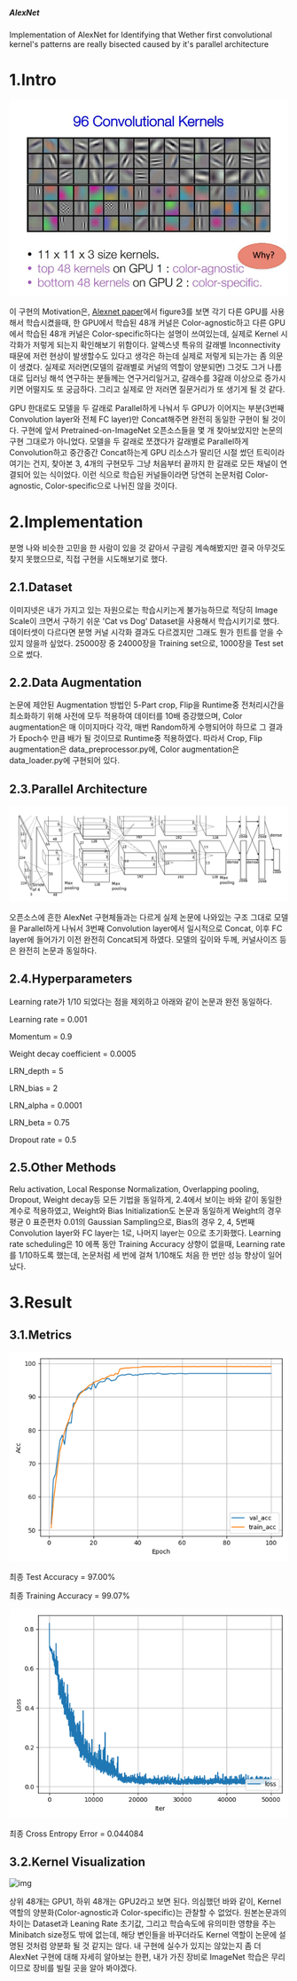 ##### AlexNet
Implementation of AlexNet for Identifying that Wether first convolutional kernel's patterns are really bisected caused by it's parallel architecture

# 1.Intro
![img](./images/img.jpg)



이 구현의 Motivation은, [Alexnet paper](https://papers.nips.cc/paper/4824-imagenet-classification-with-deep-convolutional-neural-networks.pdf)에서 figure3를 보면 각기 다른 GPU를 사용해서 학습시켰을때, 한 GPU에서 학습된 48개 커널은 Color-agnostic하고 다른 GPU에서 학습된 48개 커널은 Color-specific하다는 설명이 쓰여있는데, 실제로 Kernel 시각화가 저렇게 되는지 확인해보기 위함이다. 알렉스넷 특유의 갈래별 Inconnectivity 때문에 저런 현상이 발생할수도 있다고 생각은 하는데 실제로 저렇게 되는가는 좀 의문이 생겼다. 실제로 저러면(모델의 갈래별로 커널의 역할이 양분되면) 그것도 그거 나름대로 딥러닝 해석 연구하는 분들께는 연구거리일거고, 갈래수를 3갈래 이상으로 증가시키면 어떨지도 또 궁금하다. 그리고 실제로 안 저러면 질문거리가 또 생기게 될 것 같다.


GPU 한대로도 모델을 두 갈래로 Parallel하게 나눠서 두 GPU가 이어지는 부분(3번째 Convolution layer와 전체 FC layer)만 Concat해주면 완전히 동일한 구현이 될 것이다. 
구현에 앞서 Pretrained-on-ImageNet 오픈소스들을 몇 개 찾아보았지만 논문의 구현 그대로가 아니었다. 모델을 두 갈래로 쪼갰다가 갈래별로 Parallel하게 Convolution하고 중간중간 Concat하는게 GPU 리소스가 딸리던 시절 썼던 트릭이라 여기는 건지, 찾아본 3, 4개의 구현모두 그냥 처음부터 끝까지 한 갈래로 모든 채널이 연결되어 있는 식이었다. 이런 식으로 학습된 커널들이라면 당연히 논문처럼 Color-agnostic, Color-specific으로 나뉘진 않을 것이다.



# 2.Implementation

분명 나와 비슷한 고민을 한 사람이 있을 것 같아서 구글링 계속해봤지만 결국 아무것도 찾지 못했으므로, 직접 구현을 시도해보기로 했다.

## 2.1.Dataset

이미지넷은 내가 가지고 있는 자원으로는 학습시키는게 불가능하므로 적당히 Image Scale이 크면서 구하기 쉬운 'Cat vs Dog' Dataset을 사용해서 학습시키기로 했다. 데이터셋이 다르다면 분명 커널 시각화 결과도 다르겠지만 그래도 뭔가 힌트를 얻을 수 있지 않을까 싶었다. 25000장 중 24000장을 Training set으로, 1000장을 Test set으로 썼다.

## 2.2.Data Augmentation

논문에 제안된 Augmentation 방법인 5-Part crop, Flip을 Runtime중 전처리시간을 최소화하기 위해 사전에 모두 적용하여 데이터를 10배 증강했으며, Color augmentation은 매 이미지마다 각각, 매번 Random하게 수행되어야 하므로 그 결과가 Epoch수 만큼 배가 될 것이므로 Runtime중 적용하였다.
따라서 Crop, Flip augmentation은 data_preprocessor.py에, Color augmentation은 data_loader.py에 구현되어 있다.

## 2.3.Parallel Architecture
![img](./images/img2.png)



오픈소스에 흔한 AlexNet 구현체들과는 다르게 실제 논문에 나와있는 구조 그대로 모델을 Parallel하게 나눠서 3번째 Convolution layer에서 일시적으로 Concat, 이후 FC layer에 들어가기 이전 완전히 Concat되게 하였다. 모델의 깊이와 두께, 커널사이즈 등은 완전히 논문과 동일하다.



## 2.4.Hyperparameters

Learning rate가 1/10 되었다는 점을 제외하고 아래와 같이 논문과 완전 동일하다.



Learning rate = 0.001



Momentum = 0.9



Weight decay coefficient = 0.0005



LRN_depth = 5



LRN_bias = 2



LRN_alpha = 0.0001



LRN_beta = 0.75



Dropout rate = 0.5



## 2.5.Other Methods

Relu activation, Local Response Normalization, Overlapping pooling, Dropout, Weight decay등 모든 기법을 동일하게, 2.4에서 보이는 바와 같이 동일한 계수로 적용하였고, Weight와 Bias Initialization도 논문과 동일하게 Weight의 경우 평균 0 표준편차 0.01의 Gaussian Sampling으로, Bias의 경우 2, 4, 5번째 Convolution layer와 FC layer는 1로, 나머지 layer는 0으로 초기화했다. Learning rate scheduling은 10 에폭 동안 Training Accuracy 상향이 없을때, Learning rate를 1/10하도록 했는데, 논문처럼 세 번에 걸쳐 1/10해도 처음 한 번만 성능 향상이 일어났다.



# 3.Result
## 3.1.Metrics
![img](./images/acc.png)



최종 Test Accuracy = 97.00%



최종 Training Accuracy = 99.07%


![img](./images/loss.png)



최종 Cross Entropy Error = 0.044084



## 3.2.Kernel Visualization
![img](./images/first_kernel_visualization.gif)



상위 48개는 GPU1, 하위 48개는 GPU2라고 보면 된다. 의심했던 바와 같이, Kernel 역할의 양분화(Color-agnostic과 Color-specific)는 관찰할 수 없었다. 원본논문과의 차이는 Dataset과 Leaning Rate 초기값, 그리고 학습속도에 유의미한 영향을 주는 Minibatch size정도 밖에 없는데, 해당 변인들을 바꾸더라도 Kernel 역할이 논문에 설명된 것처럼 양분화 될 것 같지는 않다. 내 구현에 실수가 있지는 않았는지 좀 더 AlexNet 구현에 대해 자세히 알아보는 한편, 내가 가진 장비로 ImageNet 학습은 무리이므로 장비를 빌릴 곳을 알아 봐야겠다.
